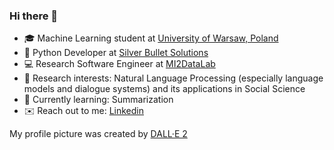 ### Hi there 👋

- :mortar_board: Machine Learning student at [University of Warsaw, Poland](https://mimuw.edu.pl/en)
- :office: Python Developer at [Silver Bullet Solutions](https://silverbulletsolutions.pl/)
- :computer: Research Software Engineer at [MI2DataLab](https://www.mi2.ai/)
- :closed_book: Research interests: Natural Language Processing (especially language models and dialogue systems) and its applications in Social Science
- :seedling: Currently learning: Summarization
- :envelope: Reach out to me: [Linkedin](https://www.linkedin.com/in/emilia-wisnios/)

My profile picture was created by [DALL·E 2](https://openai.com/dall-e-2/)

<!--
**emiliawisnios/emiliawisnios** is a ✨ _special_ ✨ repository because its `README.md` (this file) appears on your GitHub profile.

Here are some ideas to get you started:

- 🔭 I’m currently working on ...
- 🌱 I’m currently learning ...
- 👯 I’m looking to collaborate on ...
- 🤔 I’m looking for help with ...
- 💬 Ask me about ...
- 📫 How to reach me: ...
- 😄 Pronouns: ...
- ⚡ Fun fact: ...
-->
